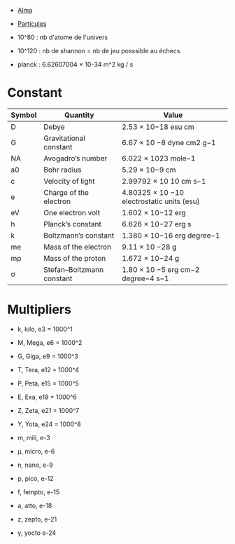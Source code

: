 * [Alma](Alma)
* [Particules](Phy-Particule)

* 10^80 : nb d'atome de l'univers
* 10^120 : nb de shannon = nb de jeu posssible au échecs
* planck : 6.62607004 × 10-34 m^2 kg / s

# Constant

| Symbol | Quantity                  | Value |
| ---    | ---                       | --- |
| D      | Debye                     | 2.53 × 10−18 esu cm |
| G      | Gravitational constant    | 6.67 × 10 −8 dyne cm2 g−1 |
| NA     | Avogadro’s number         | 6.022 × 1023 mole−1 |
| a0     | Bohr radius               | 5.29 × 10−9 cm |
| c      | Velocity of light         | 2.99792 × 10 10 cm s−1 |
| e      | Charge of the electron    | 4.80325 × 10 −10 electrostatic units (esu) |
| eV     | One electron volt         | 1.602 × 10−12 erg |
| h      | Planck’s constant         | 6.626 × 10−27 erg s |
| k      | Boltzmann’s constant      | 1.380 × 10−16 erg degree−1 |
| me     | Mass of the electron      | 9.11 × 10 −28 g |
| mp     | Mass of the proton        | 1.672 × 10−24 g |
| σ      | Stefan–Boltzmann constant | 1.80 × 10 −5 erg cm−2 degree−4 s−1 |


# Multipliers

* k, kilo,     e3  = 1000^1
* M, Mega,     e6  = 1000^2
* G, Giga,     e9  = 1000^3
* T, Tera,     e12 = 1000^4
* P, Peta,     e15 = 1000^5
* E, Exa,      e18 = 1000^6
* Z, Zeta,     e21 = 1000^7
* Y, Yota,     e24 = 1000^8

* m, mili,     e-3
* μ, micro,    e-6
* n, nano,     e-9
* p, pico,     e-12
* f, fempto,   e-15
* a, atto,     e-18
* z, zepto,    e-21
* y, yocto     e-24
